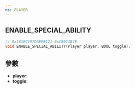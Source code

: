 ```yaml
---
ns: PLAYER
---
```

## ENABLE_SPECIAL_ABILITY

```c
// 0x181EC197DAEFE121 0xC86C1B4E
void ENABLE_SPECIAL_ABILITY(Player player, BOOL toggle);
```


## 參數
* **player**: 
* **toggle**: 


